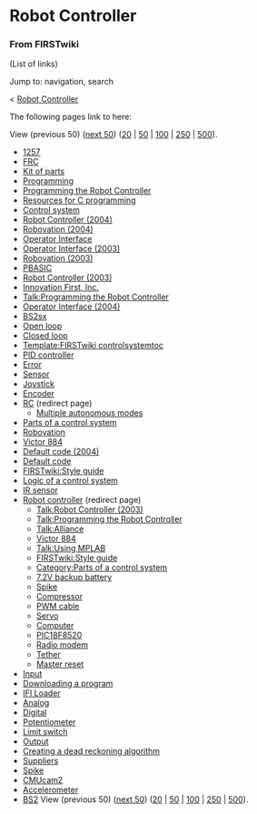 # Robot Controller

### From FIRSTwiki

(List of links)

Jump to: navigation, search

&lt; [Robot Controller](/index.php?title=Robot_Controller&redirect=no "Robot
Controller" )  

The following pages link to here:

View (previous 50) ([next
50](/index.php?title=Special:Whatlinkshere/Robot_Controller&limit=50&from=3125
"Special:Whatlinkshere/Robot Controller" ))
([20](/index.php?title=Special:Whatlinkshere/Robot_Controller&limit=20&from=0
"Special:Whatlinkshere/Robot Controller" ) |
[50](/index.php?title=Special:Whatlinkshere/Robot_Controller&limit=50&from=0
"Special:Whatlinkshere/Robot Controller" ) |
[100](/index.php?title=Special:Whatlinkshere/Robot_Controller&limit=100&from=0
"Special:Whatlinkshere/Robot Controller" ) |
[250](/index.php?title=Special:Whatlinkshere/Robot_Controller&limit=250&from=0
"Special:Whatlinkshere/Robot Controller" ) |
[500](/index.php?title=Special:Whatlinkshere/Robot_Controller&limit=500&from=0
"Special:Whatlinkshere/Robot Controller" )).

  * [1257](1257 "1257" )
  * [FRC](FRC "FRC" )
  * [Kit of parts](Kit_of_parts "Kit of parts" )
  * [Programming](Programming "Programming" )
  * [Programming the Robot Controller](Programming_the_Robot_Controller "Programming the Robot Controller" )
  * [Resources for C programming](Resources_for_C_programming "Resources for C programming" )
  * [Control system](Control_system "Control system" )
  * [Robot Controller (2004)](Robot_Controller_%282004%29 "Robot Controller \(2004\)" )
  * [Robovation (2004)](Robovation_%282004%29 "Robovation \(2004\)" )
  * [Operator Interface](operator-interface)
  * [Operator Interface (2003)](Operator_Interface_%282003%29 "Operator Interface \(2003\)" )
  * [Robovation (2003)](Robovation_%282003%29 "Robovation \(2003\)" )
  * [PBASIC](PBASIC "PBASIC" )
  * [Robot Controller (2003)](Robot_Controller_%282003%29 "Robot Controller \(2003\)" )
  * [Innovation First, Inc.](Innovation_First%2C_Inc. "Innovation First, Inc." )
  * [Talk:Programming the Robot Controller](Talk:Programming_the_Robot_Controller "Talk:Programming the Robot Controller" )
  * [Operator Interface (2004)](Operator_Interface_%282004%29 "Operator Interface \(2004\)" )
  * [BS2sx](BS2sx "BS2sx" )
  * [Open loop](Open_loop "Open loop" )
  * [Closed loop](Closed_loop "Closed loop" )
  * [Template:FIRSTwiki controlsystemtoc](Template:FIRSTwiki_controlsystemtoc "Template:FIRSTwiki controlsystemtoc" )
  * [PID controller](PID_controller "PID controller" )
  * [Error](Error "Error" )
  * [Sensor](sensor)
  * [Joystick](joystick)
  * [Encoder](Encoder "Encoder" )
  * [RC](/index.php?title=RC&redirect=no "RC" ) (redirect page) 
    * [Multiple autonomous modes](Multiple_autonomous_modes "Multiple autonomous modes" )
  * [Parts of a control system](Parts_of_a_control_system "Parts of a control system" )
  * [Robovation](robovation)
  * [Victor 884](victor-884)
  * [Default code (2004)](Default_code_%282004%29 "Default code \(2004\)" )
  * [Default code](Default_code "Default code" )
  * [FIRSTwiki:Style guide](FIRSTwiki:Style_guide "FIRSTwiki:Style guide" )
  * [Logic of a control system](Logic_of_a_control_system "Logic of a control system" )
  * [IR sensor](IR_sensor "IR sensor" )
  * [Robot controller](/index.php?title=Robot_controller&redirect=no "Robot controller" ) (redirect page) 
    * [Talk:Robot Controller (2003)](Talk:Robot_Controller_%282003%29 "Talk:Robot Controller \(2003\)" )
    * [Talk:Programming the Robot Controller](Talk:Programming_the_Robot_Controller "Talk:Programming the Robot Controller" )
    * [Talk:Alliance](Talk:Alliance "Talk:Alliance" )
    * [Victor 884](victor-884)
    * [Talk:Using MPLAB](Talk:Using_MPLAB "Talk:Using MPLAB" )
    * [FIRSTwiki:Style guide](FIRSTwiki:Style_guide "FIRSTwiki:Style guide" )
    * [Category:Parts of a control system](Category:Parts_of_a_control_system "Category:Parts of a control system" )
    * [7.2V backup battery](7.2V_backup_battery "7.2V backup battery" )
    * [Spike](spike-relay)
    * [Compressor](Compressor "Compressor" )
    * [PWM cable](PWM_cable "PWM cable" )
    * [Servo](Servo "Servo" )
    * [Computer](Computer "Computer" )
    * [PIC18F8520](PIC18F8520 "PIC18F8520" )
    * [Radio modem](Radio_modem "Radio modem" )
    * [Tether](Tether "Tether" )
    * [Master reset](Master_reset "Master reset" )
  * [Input](Input "Input" )
  * [Downloading a program](Downloading_a_program "Downloading a program" )
  * [IFI Loader](IFI_Loader "IFI Loader" )
  * [Analog](analog)
  * [Digital](digital)
  * [Potentiometer](Potentiometer "Potentiometer" )
  * [Limit switch](Limit_switch "Limit switch" )
  * [Output](Output "Output" )
  * [Creating a dead reckoning algorithm](Creating_a_dead_reckoning_algorithm "Creating a dead reckoning algorithm" )
  * [Suppliers](Suppliers "Suppliers" )
  * [Spike](spike-relay)
  * [CMUcam2](CMUcam2 "CMUcam2" )
  * [Accelerometer](Accelerometer "Accelerometer" )
  * [BS2](BS2 "BS2" )
View (previous 50) ([next
50](/index.php?title=Special:Whatlinkshere/Robot_Controller&limit=50&from=3125
"Special:Whatlinkshere/Robot Controller" ))
([20](/index.php?title=Special:Whatlinkshere/Robot_Controller&limit=20&from=0
"Special:Whatlinkshere/Robot Controller" ) |
[50](/index.php?title=Special:Whatlinkshere/Robot_Controller&limit=50&from=0
"Special:Whatlinkshere/Robot Controller" ) |
[100](/index.php?title=Special:Whatlinkshere/Robot_Controller&limit=100&from=0
"Special:Whatlinkshere/Robot Controller" ) |
[250](/index.php?title=Special:Whatlinkshere/Robot_Controller&limit=250&from=0
"Special:Whatlinkshere/Robot Controller" ) |
[500](/index.php?title=Special:Whatlinkshere/Robot_Controller&limit=500&from=0
"Special:Whatlinkshere/Robot Controller" )).

